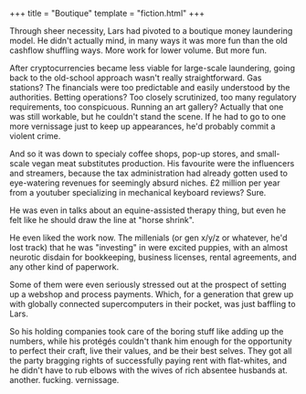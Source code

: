+++
title = "Boutique"
template = "fiction.html"
+++

Through sheer necessity, Lars had pivoted to a boutique money laundering model. He didn't actually mind, in many ways it was more fun than the old cashflow shuffling ways. More work for lower volume. But more fun.

After cryptocurrencies became less viable for large-scale laundering, going back to the old-school approach wasn't really straightforward. Gas stations? The financials were too predictable and easily understood by the authorities. Betting operations? Too closely scrutinized, too many regulatory requirements, too conspicuous. Running an art gallery? Actually that one was still workable, but he couldn't stand the scene. If he had to go to one more vernissage just to keep up appearances, he'd probably commit a violent crime.

And so it was down to specialy coffee shops, pop-up stores, and small-scale vegan meat substitutes production. His favourite were the influencers and streamers, because the tax administration had already gotten used to eye-watering revenues for seemingly absurd niches. £2 million per year from a youtuber specializing in mechanical keyboard reviews? Sure.

He was even in talks about an equine-assisted therapy thing, but even he felt like he should draw the line at "horse shrink".

He even liked the work now. The millenials (or gen x/y/z or whatever, he'd lost track) that he was "investing" in were excited puppies, with an almost neurotic disdain for bookkeeping, business licenses, rental agreements, and any other kind of paperwork.

Some of them were even seriously stressed out at the prospect of setting up a webshop and process payments. Which, for a generation that grew up with globally connected supercomputers in their pocket, was just baffling to Lars.

So his holding companies took care of the boring stuff like adding up the numbers, while his protégés couldn't thank him enough for the opportunity to perfect their craft, live their values, and be their best selves. They got all the party bragging rights of successfully paying rent with flat-whites, and he didn't have to rub elbows with the wives of rich absentee husbands at. another. fucking. vernissage.
